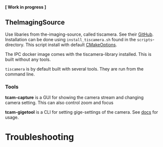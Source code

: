 **[ Work in progress ]**


## TheImagingSource
Use libaries from the-imaging-source, called tiscamera. See their [GitHub](https://github.com/TheImagingSource/tiscamera).  
Installation can be done using `install_tiscamera.sh` found in the `scripts`-directory. This script install with default [CMakeOptions](https://github.com/TheImagingSource/tiscamera/blob/master/CMakeOptions.cmake).

The IPC docker image comes with the tiscamera-library installed. This is built without any tools.

`tiscamera` is by default built with several tools.
They are run from the command line.

### Tools
**tcam-capture** is a GUI for showing the camera stream and changing camera setting. This can also control zoom and focus

**tcam-gigetool** is a CLI for setting gige-settings of the camera. See [docs](https://www.theimagingsource.com/en-us/documentation/tiscamera/tcam-gigetool.html) for usage.


# Troubleshooting


